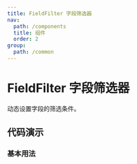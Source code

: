 ```yaml
---
title: FieldFilter 字段筛选器
nav:
  path: /components
  title: 组件
  order: 2
group:
  path: /common
---
```


# FieldFilter 字段筛选器

动态设置字段的筛选条件。

## 代码演示

### 基本用法

<code src="./demo/basic.tsx"></code>

<API src="./index.tsx"></API>
